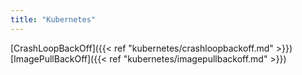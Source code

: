 ```yaml
---
title: "Kubernetes"
---
```


[CrashLoopBackOff]({{< ref "kubernetes/crashloopbackoff.md" >}})
[ImagePullBackOff]({{< ref "kubernetes/imagepullbackoff.md" >}})
